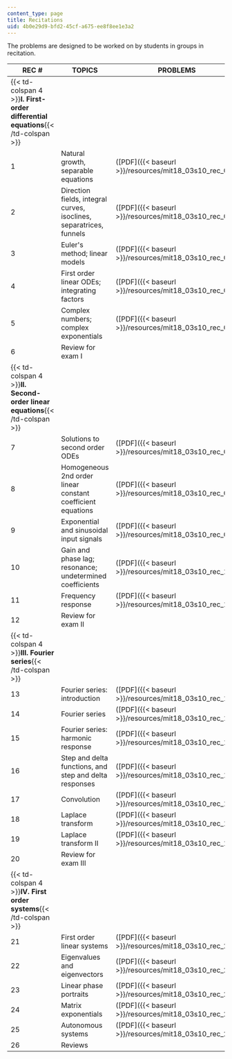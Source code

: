 ```yaml
---
content_type: page
title: Recitations
uid: 4b0e29d9-bfd2-45cf-a675-ee8f8ee1e3a2
---
```


The problems are designed to be worked on by students in groups in recitation.

| REC # | TOPICS | PROBLEMS | SOLUTIONS |
| --- | --- | --- | --- |
| {{< td-colspan 4 >}}**I. First-order differential equations**{{< /td-colspan >}} ||||
| 1 | Natural growth, separable equations | ([PDF]({{< baseurl >}}/resources/mit18_03s10_rec_01)) | ([PDF]({{< baseurl >}}/resources/mit18_03s10_rec_01_sol)) |
| 2 | Direction fields, integral curves, isoclines, separatrices, funnels | ([PDF]({{< baseurl >}}/resources/mit18_03s10_rec_02)) | ([PDF]({{< baseurl >}}/resources/mit18_03s10_rec_02_sol)) |
| 3 | Euler's method; linear models | ([PDF]({{< baseurl >}}/resources/mit18_03s10_rec_03)) | ([PDF]({{< baseurl >}}/resources/mit18_03s10_rec_03_sol)) |
| 4 | First order linear ODEs; integrating factors | ([PDF]({{< baseurl >}}/resources/mit18_03s10_rec_04)) | ([PDF]({{< baseurl >}}/resources/mit18_03s10_rec_04_sol)) |
| 5 | Complex numbers; complex exponentials | ([PDF]({{< baseurl >}}/resources/mit18_03s10_rec_05)) | ([PDF]({{< baseurl >}}/resources/mit18_03s10_rec_05_sol)) |
| 6 | Review for exam I | &nbsp; |
| {{< td-colspan 4 >}}**II. Second-order linear equations**{{< /td-colspan >}} ||||
| 7 | Solutions to second order ODEs | ([PDF]({{< baseurl >}}/resources/mit18_03s10_rec_07)) | ([PDF]({{< baseurl >}}/resources/mit18_03s10_rec_07_sol)) |
| 8 | Homogeneous 2nd order linear constant coefficient equations | ([PDF]({{< baseurl >}}/resources/mit18_03s10_rec_08)) | ([PDF]({{< baseurl >}}/resources/mit18_03s10_rec_08_sol)) |
| 9 | Exponential and sinusoidal input signals | ([PDF]({{< baseurl >}}/resources/mit18_03s10_rec_09)) | ([PDF]({{< baseurl >}}/resources/mit18_03s10_rec_09_sol)) |
| 10 | Gain and phase lag; resonance; undetermined coefficients | ([PDF]({{< baseurl >}}/resources/mit18_03s10_rec_10)) | ([PDF]({{< baseurl >}}/resources/mit18_03s10_rec_10_sol)) |
| 11 | Frequency response | ([PDF]({{< baseurl >}}/resources/mit18_03s10_rec_11)) | ([PDF]({{< baseurl >}}/resources/mit18_03s10_rec_11_sol)) |
| 12 | Review for exam II | &nbsp; |
| {{< td-colspan 4 >}}**III. Fourier series**{{< /td-colspan >}} ||||
| 13 | Fourier series: introduction | ([PDF]({{< baseurl >}}/resources/mit18_03s10_rec_13)) | ([PDF]({{< baseurl >}}/resources/mit18_03s10_rec_13_sol)) |
| 14 | Fourier series | ([PDF]({{< baseurl >}}/resources/mit18_03s10_rec_14)) | ([PDF]({{< baseurl >}}/resources/mit18_03s10_rec_14_sol)) |
| 15 | Fourier series: harmonic response | ([PDF]({{< baseurl >}}/resources/mit18_03s10_rec_15)) | ([PDF]({{< baseurl >}}/resources/mit18_03s10_rec_15_sol)) |
| 16 | Step and delta functions, and step and delta responses | ([PDF]({{< baseurl >}}/resources/mit18_03s10_rec_16)) | ([PDF]({{< baseurl >}}/resources/mit18_03s10_rec_16_sol)) |
| 17 | Convolution | ([PDF]({{< baseurl >}}/resources/mit18_03s10_rec_17)) | ([PDF]({{< baseurl >}}/resources/mit18_03s10_rec_17_sol)) |
| 18 | Laplace transform | ([PDF]({{< baseurl >}}/resources/mit18_03s10_rec_18)) | ([PDF]({{< baseurl >}}/resources/mit18_03s10_rec_18_sol)) |
| 19 | Laplace transform II | ([PDF]({{< baseurl >}}/resources/mit18_03s10_rec_19)) | ([PDF]({{< baseurl >}}/resources/mit18_03s10_rec_19_sol)) |
| 20 | Review for exam III | &nbsp; |
| {{< td-colspan 4 >}}**IV. First order systems**{{< /td-colspan >}} ||||
| 21 | First order linear systems | ([PDF]({{< baseurl >}}/resources/mit18_03s10_rec_21)) | ([PDF]({{< baseurl >}}/resources/mit18_03s10_rec_21_sol)) |
| 22 | Eigenvalues and eigenvectors | ([PDF]({{< baseurl >}}/resources/mit18_03s10_rec_22)) | ([PDF]({{< baseurl >}}/resources/mit18_03s10_rec_22_sol)) |
| 23 | Linear phase portraits | ([PDF]({{< baseurl >}}/resources/mit18_03s10_rec_23)) | ([PDF]({{< baseurl >}}/resources/mit18_03s10_rec_23_sol)) |
| 24 | Matrix exponentials | ([PDF]({{< baseurl >}}/resources/mit18_03s10_rec_24)) | ([PDF]({{< baseurl >}}/resources/mit18_03s10_rec_24_sol)) |
| 25 | Autonomous systems | ([PDF]({{< baseurl >}}/resources/mit18_03s10_rec_25)) | ([PDF]({{< baseurl >}}/resources/mit18_03s10_rec_25_sol)) |
| 26 | Reviews | &nbsp; |